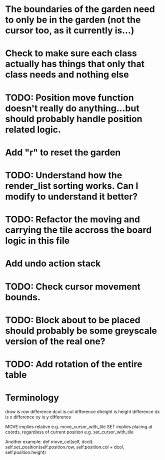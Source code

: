 # The boundaries of the garden need to only be in the garden (not the cursor too, as it currently is...)

# Check to make sure each class actually has things that only that class needs and nothing else

# TODO: Position move function doesn't really do anything...but should probably handle position related logic.

# Add "r" to reset the garden

# TODO: Understand how the render_list sorting works. Can I modify to understand it better?

# TODO: Refactor the moving and carrying the tile accross the board logic in this file

# Add undo action stack

# TODO: Check cursor movement bounds.

# TODO: Block about to be placed should probably be some greyscale version of the real one?

# TODO: Add rotation of the entire table

# Terminology

drow is row difference
dcol is col difference
dheight is height difference
dx is x difference
xy is y difference

MOVE implies relative
e.g. move_cursor_with_tile
SET implies placing at coords, regardless of current position
e.g. set_cursor_with_tile

Another example:
def move_col(self, dcol):
self.set_position(self.position.row, self.position.col + dcol, self.position.height)
